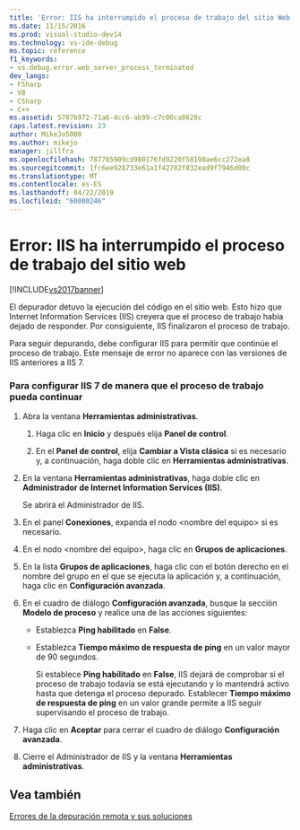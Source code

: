```yaml
---
title: 'Error: IIS ha interrumpido el proceso de trabajo del sitio Web | Microsoft Docs'
ms.date: 11/15/2016
ms.prod: visual-studio-dev14
ms.technology: vs-ide-debug
ms.topic: reference
f1_keywords:
- vs.debug.error.web_server_process_terminated
dev_langs:
- FSharp
- VB
- CSharp
- C++
ms.assetid: 5707b972-71a6-4cc6-ab99-c7c00ca8628c
caps.latest.revision: 23
author: MikeJo5000
ms.author: mikejo
manager: jillfra
ms.openlocfilehash: 787785909cd980176fd9220f58198ae6cc272ea8
ms.sourcegitcommit: 1fc6ee928733e61a1f42782f832ead9f7946d00c
ms.translationtype: MT
ms.contentlocale: es-ES
ms.lasthandoff: 04/22/2019
ms.locfileid: "60080246"
---
```

# <a name="error-web-site-worker-process-has-been-terminated-by-iis"></a>Error: IIS ha interrumpido el proceso de trabajo del sitio web
[!INCLUDE[vs2017banner](../includes/vs2017banner.md)]

El depurador detuvo la ejecución del código en el sitio web. Esto hizo que Internet Information Services (IIS) creyera que el proceso de trabajo había dejado de responder. Por consiguiente, IIS finalizaron el proceso de trabajo.  
  
 Para seguir depurando, debe configurar IIS para permitir que continúe el proceso de trabajo. Este mensaje de error no aparece con las versiones de IIS anteriores a IIS 7.  
  
### <a name="to-configure-iis-7-to-allow-the-worker-process-to-continue"></a>Para configurar IIS 7 de manera que el proceso de trabajo pueda continuar  
  
1. Abra la ventana **Herramientas administrativas**.  
  
   1. Haga clic en **Inicio** y después elija **Panel de control**.  
  
   2. En el **Panel de control**, elija **Cambiar a Vista clásica** si es necesario y, a continuación, haga doble clic en **Herramientas administrativas**.  
  
2. En la ventana **Herramientas administrativas**, haga doble clic en **Administrador de Internet Information Services (IIS)**.  
  
    Se abrirá el Administrador de IIS.  
  
3. En el panel **Conexiones**, expanda el nodo \<nombre del equipo> si es necesario.  
  
4. En el nodo \<nombre del equipo>, haga clic en **Grupos de aplicaciones**.  
  
5. En la lista **Grupos de aplicaciones**, haga clic con el botón derecho en el nombre del grupo en el que se ejecuta la aplicación y, a continuación, haga clic en **Configuración avanzada**.  
  
6. En el cuadro de diálogo **Configuración avanzada**, busque la sección **Modelo de proceso** y realice una de las acciones siguientes:  
  
   - Establezca **Ping habilitado** en **False**.  
  
   - Establezca **Tiempo máximo de respuesta de ping** en un valor mayor de 90 segundos.  
  
     Si establece **Ping habilitado** en **False**, IIS dejará de comprobar si el proceso de trabajo todavía se está ejecutando y lo mantendrá activo hasta que detenga el proceso depurado. Establecer **Tiempo máximo de respuesta de ping** en un valor grande permite a IIS seguir supervisando el proceso de trabajo.  
  
7. Haga clic en **Aceptar** para cerrar el cuadro de diálogo **Configuración avanzada**.  
  
8. Cierre el Administrador de IIS y la ventana **Herramientas administrativas**.  
  
## <a name="see-also"></a>Vea también  
 [Errores de la depuración remota y sus soluciones](../debugger/remote-debugging-errors-and-troubleshooting.md)
